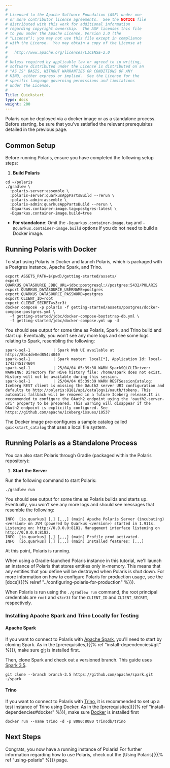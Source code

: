 ```yaml
---
#
# Licensed to the Apache Software Foundation (ASF) under one
# or more contributor license agreements.  See the NOTICE file
# distributed with this work for additional information
# regarding copyright ownership.  The ASF licenses this file
# to you under the Apache License, Version 2.0 (the
# "License"); you may not use this file except in compliance
# with the License.  You may obtain a copy of the License at
#
#   http://www.apache.org/licenses/LICENSE-2.0
#
# Unless required by applicable law or agreed to in writing,
# software distributed under the License is distributed on an
# "AS IS" BASIS, WITHOUT WARRANTIES OR CONDITIONS OF ANY
# KIND, either express or implied.  See the License for the
# specific language governing permissions and limitations
# under the License.
#
Title: Quickstart
type: docs
weight: 200
---
```


Polaris can be deployed via a docker image or as a standalone process. Before starting, be sure that you've satisfied the relevant prerequisites detailed in the previous page.

## Common Setup
Before running Polaris, ensure you have completed the following setup steps:

1. **Build Polaris**
```shell
cd ~/polaris
./gradlew \
  :polaris-server:assemble \
  :polaris-server:quarkusAppPartsBuild --rerun \
  :polaris-admin:assemble \
  :polaris-admin:quarkusAppPartsBuild --rerun \
  -Dquarkus.container-image.tag=postgres-latest \
  -Dquarkus.container-image.build=true
```
- **For standalone**: Omit the `-Dquarkus.container-image.tag` and `-Dquarkus.container-image.build` options if you do not need to build a Docker image.

## Running Polaris with Docker

To start using Polaris in Docker and launch Polaris, which is packaged with a Postgres instance, Apache Spark, and Trino.

```shell
export ASSETS_PATH=$(pwd)/getting-started/assets/
export QUARKUS_DATASOURCE_JDBC_URL=jdbc:postgresql://postgres:5432/POLARIS
export QUARKUS_DATASOURCE_USERNAME=postgres
export QUARKUS_DATASOURCE_PASSWORD=postgres
export CLIENT_ID=root
export CLIENT_SECRET=s3cr3t
docker compose -p polaris -f getting-started/assets/postgres/docker-compose-postgres.yml \
  -f getting-started/jdbc/docker-compose-bootstrap-db.yml \
  -f getting-started/jdbc/docker-compose.yml up -d
```

You should see output for some time as Polaris, Spark, and Trino build and start up. Eventually, you won’t see any more logs and see some logs relating to Spark, resembling the following:

```
spark-sql-1          | Spark Web UI available at http://8bc4de8ed854:4040
spark-sql-1          | Spark master: local[*], Application Id: local-1743745174604
spark-sql-1          | 25/04/04 05:39:38 WARN SparkSQLCLIDriver: WARNING: Directory for Hive history file: /home/spark does not exist.   History will not be available during this session.
spark-sql-1          | 25/04/04 05:39:39 WARN RESTSessionCatalog: Iceberg REST client is missing the OAuth2 server URI configuration and defaults to http://polaris:8181/api/catalogv1/oauth/tokens. This automatic fallback will be removed in a future Iceberg release.It is recommended to configure the OAuth2 endpoint using the 'oauth2-server-uri' property to be prepared. This warning will disappear if the OAuth2 endpoint is explicitly configured. See https://github.com/apache/iceberg/issues/10537
```

The Docker image pre-configures a sample catalog called `quickstart_catalog` that uses a local file system.

## Running Polaris as a Standalone Process

You can also start Polaris through Gradle (packaged within the Polaris repository):

1. **Start the Server**

Run the following command to start Polaris:

```shell
./gradlew run
```

You should see output for some time as Polaris builds and starts up. Eventually, you won’t see any more logs and should see messages that resemble the following:

```
INFO  [io.quarkus] [,] [,,,] (main) Apache Polaris Server (incubating) <version> on JVM (powered by Quarkus <version>) started in 1.911s. Listening on: http://0.0.0.0:8181. Management interface listening on http://0.0.0.0:8182.
INFO  [io.quarkus] [,] [,,,] (main) Profile prod activated.
INFO  [io.quarkus] [,] [,,,] (main) Installed features: [...]
```

At this point, Polaris is running.

When using a Gradle-launched Polaris instance in this tutorial, we'll launch an instance of Polaris that stores entities only in-memory. This means that any entities that you define will be destroyed when Polaris is shut down.
For more information on how to configure Polaris for production usage, see the [docs]({{% relref "../configuring-polaris-for-production" %}}).

When Polaris is run using the `./gradlew run` command, the root principal credentials are `root` and `s3cr3t` for the `CLIENT_ID` and `CLIENT_SECRET`, respectively.

### Installing Apache Spark and Trino Locally for Testing

#### Apache Spark

If you want to connect to Polaris with [Apache Spark](https://spark.apache.org/), you'll need to start by cloning Spark. As in the [prerequisites]({{% ref "install-dependencies#git" %}}), make sure [git](https://git-scm.com/) is installed first.

Then, clone Spark and check out a versioned branch. This guide uses [Spark 3.5](https://spark.apache.org/releases/spark-release-3-5-0.html).

```shell
git clone --branch branch-3.5 https://github.com/apache/spark.git ~/spark
```

#### Trino
If you want to connect to Polaris with [Trino](https://trino.io/), it is recommended to set up a test instance of Trino using Docker. As in the [prerequisites]({{% ref "install-dependencies#docker" %}}), make sure [Docker](https://www.docker.com/) is installed first

```shell
docker run --name trino -d -p 8080:8080 trinodb/trino
```

## Next Steps
Congrats, you now have a running instance of Polaris! For further information regarding how to use Polaris, check out the [Using Polaris]({{% ref "using-polaris" %}}) page.
